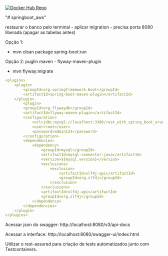 [![Docker Hub Repo](https://img.shields.io/docker/pulls/renandocker123/springboot_react_mysql.svg)](https://hub.docker.com/repository/docker/renandocker123/springboot_react_mysql)

"# springboot_aws"

restaurar o banco pelo terminal - aplicar migration - precisa porta 8080 liberada (apagar as tabelas antes)

Opção 1:
- mvn clean package spring-boot:run 

Opção 2:
puglin maven - flyway-maven-plugin
- mvn flyway:migrate

```yml
<plugins>
    <plugin>
        <groupId>org.springframework.boot</groupId>
        <artifactId>spring-boot-maven-plugin</artifactId>
    </plugin>
        <plugin>
        <groupId>org.flywaydb</groupId>
        <artifactId>flyway-maven-plugin</artifactId>
        <configuration>
            <url>jdbc:mysql://localhost:3306/rest_with_spring_boot_erudio?useTimezone=true&serverTimezone=UTC&useSSL=false</url>
            <user>root</user>
            <password>admin123</password>
        </configuration>
        <dependencies>
            <dependency>
                <groupId>mysql</groupId>
                <artifactId>mysql-connector-java</artifactId>
                <version>${mysql.version}</version>
                <exclusions>
                    <exclusion>
                        <artifactId>slf4j-api</artifactId>
                        <groupId>org.slf4j</groupId>
                    </exclusion>
                </exclusions>
                <artifactId>slf4j-api</artifactId>
                <groupId>org.slf4j</groupId>  
            </dependency>
        </dependencies>
    </plugin>
</plugins>
```

Acessar json do swagger:
http://localhost:8080/v3/api-docs

Acessar a interface:
http://localhost:8080/swagger-ui/index.html

Utilizar o rest-assured para criação de tests automatizados junto com Testcontainers.